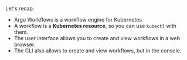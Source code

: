 Let's recap:

* Argo Workflows is a workflow engine for Kubernetes
* A workflow is a **Kubernetes resource**, so you can use `kubectl` with them.
* The user interface allows you to create and view workflows in a web browser.
* The CLI also allows to create and view workflows, but in the console. 